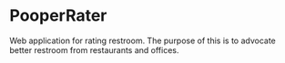 # PooperRater
Web application for rating restroom. The purpose of this is to advocate better restroom from restaurants and offices. 
